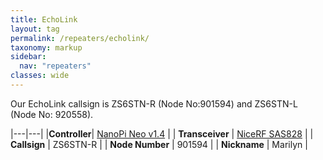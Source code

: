 ```yaml
---
title: EchoLink
layout: tag
permalink: /repeaters/echolink/
taxonomy: markup
sidebar:
  nav: "repeaters"
classes: wide
---
```


Our EchoLink callsign is ZS6STN-R (Node No:901594) and ZS6STN-L (Node No: 920558).

|---|---|
|__Controller__| <a href="https://wiki.friendlyelec.com/wiki/index.php/NanoPi_NEO" target="_blank">NanoPi Neo v1.4</a> |
| __Transceiver__ | <a href="https://file.fomille.site/1260815565112336386/1693511984863154178.pdf" target="_blank">NiceRF SAS828</a> |
| __Callsign__ | ZS6STN-R |
| __Node Number__ | 901594 |
| __Nickname__ | Marilyn |
